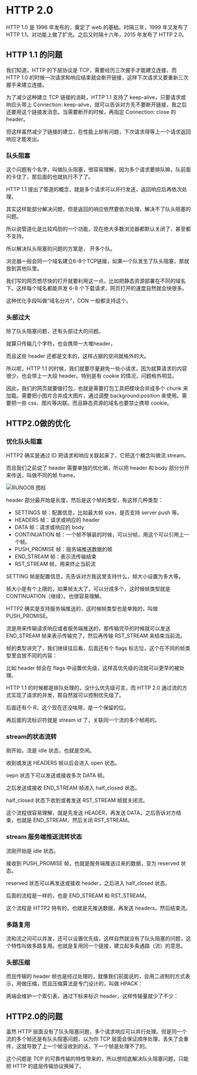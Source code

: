 # HTTP 2.0 

HTTP 1.0 是 1996 年发布的，奠定了 web 的基础。时隔三年，1999 年又发布了 HTTP 1.1，对功能上做了扩充。之后又时隔十六年，2015 年发布了 HTTP 2.0。

## HTTP 1.1 的问题

我们知道，HTTP 的下层协议是 TCP，需要经历三次握手才能建立连接。而 HTTP 1.0 的时候一次请求和响应结束就会断开链接，这样下次请求又要重新三次握手来建立连接。

为了减少这种建立 TCP 链接的消耗，HTTP 1.1 支持了 keep-alive，只要请求或响应头带上 Connection: keep-alive，就可以告诉对方先不要断开链接，我之后还要用这个链接发消息。当需要断开的时候，再指定 Connection: close 的 header。

但这样虽然减少了链接的建立，在性能上却有问题，下次请求得等上一个请求返回响应才能发出。

### 队头阻塞

这个问题有个名字，叫做队头阻塞，很容易理解，因为多个请求要排队嘛，队前面的卡住了，那后面的也就执行不了了。

HTTP 1.1 提出了管道的概念，就是多个请求可以并行发送，返回响应后再依次处理。

其实这样能部分解决问题，但是返回的响应依然要依次处理，解决不了队头阻塞的问题。

所以说管道化是比较鸡肋的一个功能，现在绝大多数浏览器都默认关闭了，甚至都不支持。

所以解决队头阻塞的问题的方案是， 开多个队。

浏览器一般会同一个域名建立6-8个TCP链接，如果一个队发生了队头阻塞，那就放到其他队里。

我们写的网页想尽快的打开就要利用这一点，比如把静态资源部署在不同的域名下。这样每个域名都能并发 6-8 个下载请求，网页打开的速度自然就会快很多。

这种优化手段叫做“域名分片”，CDN 一般都支持这个。


### 头部过大

除了队头阻塞问题，还有头部过大的问题。

就算只传输几个字符，也会携带一大堆header，

而且这些 header 还都是文本的，这样占据的空间就格外的大。

所以呢，HTTP 1.1 的时候，我们就要尽量避免一些小请求，因为就算请求的内容很少，也会带上一大段 header。特别是有 cookie 的情况，问题格外明显。


因此，我们的网页就要做打包，也就是需要打包工具把模块合并成多个 chunk 来加载。需要把小图片合并成大图片，通过调整 background:position 来使用。需要把一些 css、图片等内联。而且静态资源的域名也要禁止携带 cookie。



## HTTP2.0做的优化

### 优化队头阻塞

HTTP2 确实是通过 ID 把请求和响应关联起来了，它把这个概念叫做流 stream。

而且我们之前说了 header 需要单独的优化嘛，所以把 header 和 body 部分分开来传送，叫做不同的帧 frame。

![RUNOOB 图标](https://p9-juejin.byteimg.com/tos-cn-i-k3u1fbpfcp/54085d10a0d14bde8f22c892e01b3d1f~tplv-k3u1fbpfcp-zoom-in-crop-mark:1304:0:0:0.awebp?)


header 部分最开始是长度，然后是这个帧的类型，有这样几种类型：

* SETTINGS 帧：配置信息，比如最大帧 size，是否支持 server push 等。
* HEADERS 帧：请求或响应的 header
* DATA 帧：请求或响应的 body
* CONTINUATION 帧：一个帧不够装的时候，可以分帧，用这个可以引用上一个帧。
* PUSH_PROMISE 帧：服务端推送数据的帧
* END_STREAM 帧：表示流传输结束
* RST_STREAM 帧，用来终止当前流


SETTING 帧是配置信息，先告诉对方我这里支持什么，帧大小设置为多大等。

帧大小是有个上限的，如果帧太大了，可以分成多个，这时候帧类型就是 CONTINUATION（继续）。也很容易理解。

HTTP2 确实是支持服务端推送的，这时候帧类型也是单独的，叫做 PUSH_PROMISE。

流是用来传输请求响应或者服务端推送的，那传输完毕的时候就可以发送 END_STREAM 帧来表示传输完了，然后再传输 RST_STREAM 来结束当前流。


帧的类型讲完了，我们继续往后看，后面还有个 flags 标志位，这个在不同的帧类型里会放不同的内容：

比如 header 帧会在 flags 中设置优先级，这样高优先级的流就可以更早的被处理。

HTTP 1.1 的时候都是排队处理的，没什么优先级可言，而 HTTP 2.0 通过流的方式实现了请求的并发，那自然就可以控制优先级了。


后面还有个 R，这个现在还没啥用，是一个保留的位。

再后面的流标识符就是 stream id 了，关联同一个流的多个帧用的。


### stream的状态流转

刚开始，流是 idle 状态，也就是空闲。

收到或发送 HEADERS 帧以后会进入 open 状态。

oepn 状态下可以发送或接收多次 DATA 帧。

之后发送或接收 END_STREAM 帧进入 half_closed 状态。

half_closed 状态下收到或者发送 RST_STREAM 帧就关闭流。

这个流程很容易理解，就是先发送 HEADER，再发送 DATA，之后告诉对方结束，也就是 END_STREAM，然后关闭 RST_STREAM。


### stream 服务端推送流转状态

流刚开始是 idle 状态。

接收到 PUSH_PROMISE 帧，也就是服务端推送过来的数据，变为 reserved 状态。

reserved 状态可以再发送或接收 header，之后进入 half_closed 状态。

后面的流程是一样的，也是 END_STREAM 和 RST_STREAM。

这个流程是 HTTP2 特有的，也就是先推送数据，再发送 headers，然后结束流。

### 多路复用

流和流之间可以并发，还可以设置优先级，这样自然就没有了队头阻塞的问题，这个特性叫做多路复用。也就是复用同一个链接，建立起多条通路（流）的意思。


### 头部压缩

而且传输的 header 帧也是经过处理的，就像我们前面说的，会用二进制的方式表示，用做压缩，而且压缩算法是专门设计的，叫做 HPACK：

两端会维护一个索引表，通过下标来标识 header，这样传输量就少了不少：



## HTTP2.0的问题

虽然 HTTP 层面没有了队头阻塞问题，多个请求响应可以并行处理。但是同一个流的多个帧还是有队头阻塞问题，以为你 TCP 层面会保证顺序处理，丢失了会重传，这就导致了上一个帧没收到的话，下一个帧是处理不了的。

这个问题是 TCP 的可靠传输的特性带来的，所以想彻底解决队头阻塞问题，只能把 HTTP 的底层传输协议换掉了。